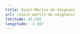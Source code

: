```yaml
---
title: Saint-Martin-de-Seignanx
url: /saint-martin-de-seignanx/
latitude: 43.542
longitude: -1.387
---
```

